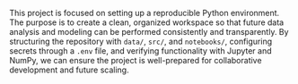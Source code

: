 This project is focused on setting up a reproducible Python environment. The purpose is to create a clean, organized workspace so that future data analysis and modeling can be performed consistently and transparently. By structuring the repository with `data/`, `src/`, and `notebooks/`, configuring secrets through a `.env` file, and verifying functionality with Jupyter and NumPy, we can ensure the project is well-prepared for collaborative development and future scaling. 
